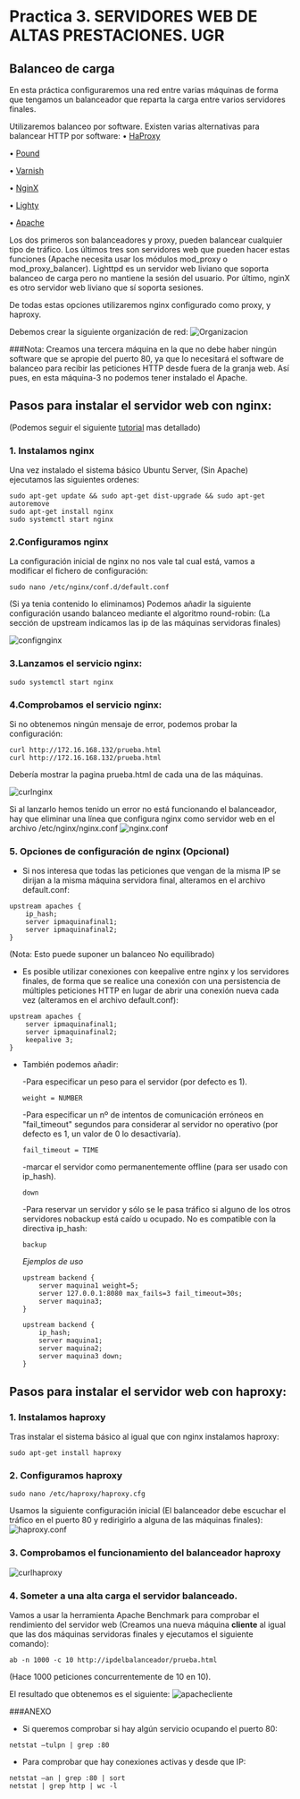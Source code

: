 # Practica 3. SERVIDORES WEB DE ALTAS PRESTACIONES. UGR
## Balanceo de carga

En esta práctica configuraremos una red entre varias máquinas de forma que tengamos un balanceador que reparta la carga entre varios servidores finales.

Utilizaremos balanceo por software. Existen
varias alternativas para balancear HTTP por software:
•  [HaProxy](http://haproxy.1wt.eu/)

•  [Pound]( http://www.apsis.ch/pound/)

•  [Varnish]( http://varnish-cache.org)

•  [NginX]( http://nginx.org/)

•  [Lighty]( http://www.lighttpd.net/)

•  [Apache]( http://httpd.apache.org/)


Los dos primeros son balanceadores y proxy, pueden balancear cualquier tipo de tráfico. Los últimos tres son servidores web que pueden hacer estas funciones (Apache necesita usar los módulos mod_proxy o mod_proxy_balancer). Lighttpd es un servidor web liviano que soporta balanceo de carga pero no mantiene la sesión del usuario. Por último, nginX es otro servidor web liviano que sí soporta sesiones.

De todas estas opciones utilizaremos nginx configurado como proxy, y haproxy.

Debemos crear la siguiente organización de red:
![Organizacion](images/organizaciondered.PNG) 

###Nota:
Creamos una tercera máquina en la que no debe haber ningún software que se apropie del puerto 80, ya que lo necesitará el software de balanceo para recibir
las peticiones HTTP desde fuera de la granja web. Así pues, en esta máquina-3 no podemos tener instalado el Apache.


## Pasos para instalar el servidor web con nginx:
(Podemos seguir el siguiente [tutorial](https://www.liberiangeek.net/2016/07/how-to-install-nginx-webserver-on-ubuntu-16-04/) mas detallado)

### 1. Instalamos nginx
Una vez instalado el sistema básico Ubuntu Server, (Sin Apache) ejecutamos las siguientes ordenes:
```
sudo apt-get update && sudo apt-get dist-upgrade && sudo apt-get autoremove
sudo apt-get install nginx
sudo systemctl start nginx
```

### 2.Configuramos nginx
La configuración inicial de nginx no nos vale tal cual está, vamos a modificar el fichero de configuración:
```
sudo nano /etc/nginx/conf.d/default.conf
```
(Si ya tenia contenido lo eliminamos)
Podemos añadir la siguiente configuración usando balanceo mediante el algoritmo round-robin: 
(La sección de upstream indicamos las ip de las máquinas servidoras finales)

![confignginx](images/default.confnginx.PNG) 


### 3.Lanzamos el servicio nginx:
```
sudo systemctl start nginx
```

### 4.Comprobamos el servicio nginx:
Si no obtenemos ningún mensaje de error, podemos probar la configuración:
```
curl http://172.16.168.132/prueba.html
curl http://172.16.168.132/prueba.html
```
Debería mostrar la pagina prueba.html de cada una de las máquinas.

![curlnginx](images/curlnginx.PNG) 

Si al lanzarlo hemos tenido un error no está funcionando el balanceador, hay que eliminar una línea que configura nginx como servidor web en el
archivo /etc/nginx/nginx.conf
![nginx.conf](images/nginx_nginx.confmodificacionarchivodefecto.PNG) 

### 5. Opciones de configuración de nginx (Opcional)
* Si nos interesa que todas las peticiones que vengan de la misma IP se dirijan a la misma máquina servidora final, alteramos en el archivo default.conf:
```
upstream apaches {
	ip_hash;
	server ipmaquinafinal1;
	server ipmaquinafinal2;
}
```
(Nota: Esto puede suponer un balanceo No equilibrado)

* Es posible utilizar conexiones con keepalive entre nginx y los servidores finales, de forma que se realice una conexión con una persistencia de múltiples peticiones HTTP en lugar de abrir una conexión nueva cada vez (alteramos en el archivo default.conf):
```
upstream apaches {
	server ipmaquinafinal1;
	server ipmaquinafinal2;
	keepalive 3;
}
```
* También podemos añadir:

	-Para especificar un peso para el servidor (por defecto es 1).
	```
	weight = NUMBER
	```

	-Para especificar un nº de intentos de comunicación erróneos en "fail_timeout"
	segundos para considerar al servidor no operativo (por defecto es 1, un valor de 0 lo desactivaría).
  	```
  	fail_timeout = TIME
	```
	-marcar el servidor como permanentemente offline (para ser usado con ip_hash).

	```
	down
	```

	-Para reservar un servidor y sólo se le pasa tráfico si alguno de los otros servidores nobackup está caído u ocupado. No es compatible con la directiva ip_hash:
	```
	backup
	```
	*Ejemplos de uso*
	
	```
	upstream backend {
		server maquina1 weight=5;
		server 127.0.0.1:8080 max_fails=3 fail_timeout=30s;
		server maquina3;
	}
	```

	```
	upstream backend {
		ip_hash;
		server maquina1;
		server maquina2;
		server maquina3 down;
	}
	```
## Pasos para instalar el servidor web con haproxy:
### 1. Instalamos haproxy
Tras instalar el sistema básico al igual que con nginx instalamos haproxy:
```
sudo apt-get install haproxy
```
### 2. Configuramos haproxy
```
sudo nano /etc/haproxy/haproxy.cfg
```
Usamos la siguiente configuración inicial (El balanceador debe escuchar el tráfico en el puerto 80 y redirigirlo a alguna de las máquinas finales):
![haproxy.conf](images/nanohaproxy.cfg.PNG) 

### 3. Comprobamos el funcionamiento del balanceador haproxy

![curlhaproxy](images/curlhaproxy.PNG) 

### 4. Someter a una alta carga el servidor balanceado.
Vamos a usar la herramienta Apache Benchmark para comprobar el rendimiento del servidor web (Creamos una nueva máquina **cliente** al igual que las dos máquinas servidoras finales y ejecutamos el siguiente comando):

```
ab -n 1000 -c 10 http://ipdelbalanceador/prueba.html
```
(Hace 1000 peticiones concurrentemente de 10 en 10).

El resultado que obtenemos es el siguiente:
![apachecliente](images/apachemaquinacliente.PNG) 


###ANEXO

* Si queremos comprobar si hay algún servicio ocupando el puerto 80:
```
netstat –tulpn | grep :80
```

* Para comprobar que hay conexiones activas y desde que IP:
```
netstat –an | grep :80 | sort
netstat | grep http | wc -l
``` 












